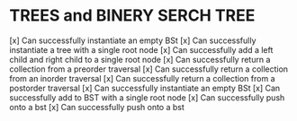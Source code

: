 # TREES and BINERY SERCH TREE 


[x] Can successfully instantiate an empty BSt
[x] Can successfully instantiate a tree with a single root node
[x] Can successfully add a left child and right child to a single root node
[x] Can successfully return a collection from a preorder traversal
[x] Can successfully return a collection from an inorder traversal
[x] Can successfully return a collection from a postorder traversal
[x] Can successfully instantiate an empty BSt
[x] Can successfully add to BST with a single root node
[x] Can successfully push onto a bst
[x] Can successfully push onto a bst


